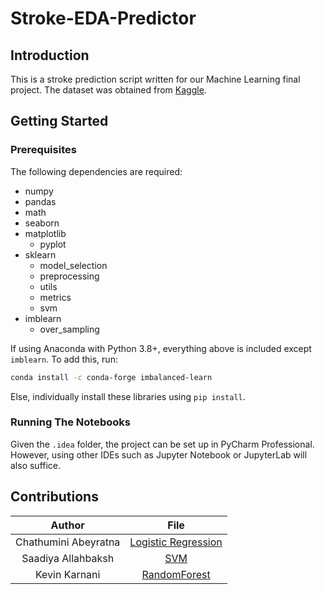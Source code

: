 # Stroke-EDA-Predictor

## Introduction

This is a stroke prediction script written for our Machine Learning final project.
The dataset was obtained from [Kaggle](https://www.kaggle.com/fedesoriano/stroke-prediction-dataset).

## Getting Started

### Prerequisites

The following dependencies are required:<br/>
* numpy
* pandas
* math
* seaborn
* matplotlib
    * pyplot
* sklearn
  * model_selection
  * preprocessing
  * utils
  * metrics
  * svm
* imblearn
  * over_sampling
  
If using Anaconda with Python 3.8+, everything above is included except `imblearn`. To add this, run:

```bash
conda install -c conda-forge imbalanced-learn
```

Else, individually install these libraries using `pip install`.

### Running The Notebooks

Given the `.idea` folder, the project can be set up in PyCharm Professional.
However, using other IDEs such as Jupyter Notebook or JupyterLab will also suffice.

## Contributions

|        Author        |                      File                       |
| :------------------: | :---------------------------------------------: |
| Chathumini Abeyratna | [Logistic Regression](LogisticRegression.ipynb) |
| Saadiya Allahbaksh   | [SVM](SVM.ipynb)                                |
| Kevin Karnani        | [RandomForest]()                                |